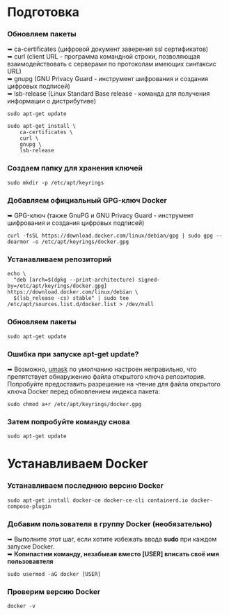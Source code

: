 # Подготовка

### Обновляем пакеты  
➥ ca-certificates (цифровой документ заверения ssl сертификатов)  
➥ curl (client URL - программа командной строки, позволяющая взаимодействовать с серверами по протоколам имеющих синтаксис URL)  
➥ gnupg (GNU Privacy Guard - инструмент шифрования и создания цифровых подписей)  
➥ lsb-release (Linux Standard Base release - команда для получения информации о дистрибутиве)  

```
sudo apt-get update
```

```
sudo apt-get install \
    ca-certificates \
    curl \
    gnupg \
    lsb-release
```

### Создаем папку для хранения ключей

```
sudo mkdir -p /etc/apt/keyrings
```

### Добавляем официальный GPG-ключ Docker  
➥ GPG-ключ (также GnuPG и GNU Privacy Guard - инструмент шифрования и создания цифровых подписей)

```
curl -fsSL https://download.docker.com/linux/debian/gpg | sudo gpg --dearmor -o /etc/apt/keyrings/docker.gpg
```

### Устанавливаем репозиторий

```
echo \
  "deb [arch=$(dpkg --print-architecture) signed-by=/etc/apt/keyrings/docker.gpg] https://download.docker.com/linux/debian \
  $(lsb_release -cs) stable" | sudo tee /etc/apt/sources.list.d/docker.list > /dev/null
```

### Обновляем пакеты

```
sudo apt-get update
```

### Ошибка при запуске **apt-get update**?  
➥ Возможно, [umask](https://en.wikipedia.org/wiki/Umask) по умолчанию настроен неправильно, что препятствует обнаружению файла открытого ключа репозитория. Попробуйте предоставить разрешение на чтение для файла открытого ключа Docker перед обновлением индекса пакета:

```
sudo chmod a+r /etc/apt/keyrings/docker.gpg
```

### Затем попробуйте команду снова

```
sudo apt-get update
```

# Устанавливаем Docker

### Устанавливаем последнюю версию Docker

```
sudo apt-get install docker-ce docker-ce-cli containerd.io docker-compose-plugin
```

### Добавим пользователя в группу Docker (необязательно)  
➥ Выполните этот шаг, если хотите избежать ввода **sudo** при каждом запуске Docker.  
➥ **Копипастим команду, незабывая вместо [USER] вписать своё имя пользовавтеля** 

```
sudo usermod -aG docker [USER]
```

### Проверим версию Docker
```
docker -v
``` 